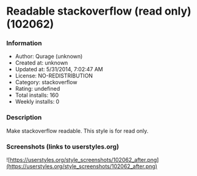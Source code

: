 # Readable stackoverflow (read only) (102062)

### Information
- Author: Qurage (unknown)
- Created at: unknown
- Updated at: 5/31/2014, 7:02:47 AM
- License: NO-REDISTRIBUTION
- Category: stackoverflow
- Rating: undefined
- Total installs: 160
- Weekly installs: 0


### Description
Make stackoverflow readable. This style is for read only.


### Screenshots (links to userstyles.org)
![https://userstyles.org/style_screenshots/102062_after.png](https://userstyles.org/style_screenshots/102062_after.png)


